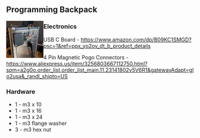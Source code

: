 ## Programming Backpack
<img align="left" width="100" height="100" src="https://github.com/thejobbitt/gaggiuino-build/blob/main/3d%20prints/Prog%20Backpack/photos/pbp_final01.jpg">

### Electronics
USB C Board - 
https://www.amazon.com/dp/B09KC1SMGD?psc=1&ref=ppx_yo2ov_dt_b_product_details

4 Pin Magnetic Pogo Connectors - https://www.aliexpress.us/item/3256803667112750.html?spm=a2g0o.order_list.order_list_main.11.23141802v5V6R1&gatewayAdapt=glo2usa&_randl_shipto=US
### Hardware
- 1 - m3 x 10
- 1 - m3 x 16
- 1 - m3 x 24
- 1 - m3 flange washer
- 3 - m3 hex nut
